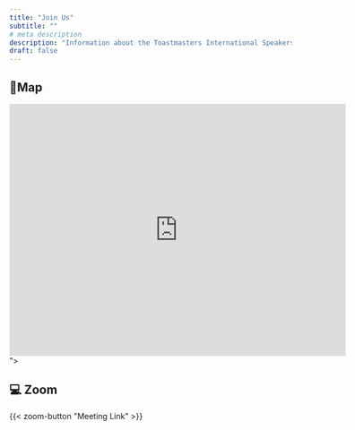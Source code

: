 ```yaml
---
title: "Join Us"
subtitle: ""
# meta description
description: "Information about the Toastmasters International Speakers Meetings"
draft: false
---
```


## 📍Map

<iframe src="https://www.google.com/maps/embed?pb=!1m18!1m12!1m3!1d3113.3379842689583!2d-9.153342725370685!3d38.710048557739015!2m3!1f0!2f0!3f0!3m2!1i1024!2i768!4f13.1!3m3!1m2!1s0xd193571e34950e7%3A0xccf181f782fa6df3!2sSelina%20Secret%20Garden%20%26%20Cowork!5e0!3m2!1sen!2spt!4v1696459580547!5m2!1sen!2spt" width="600" height="450" style="border:0;" allowfullscreen="" loading="lazy" referrerpolicy="no-referrer-when-downgrade"></iframe>">

## 💻 Zoom 
{{< zoom-button "Meeting Link" >}}

